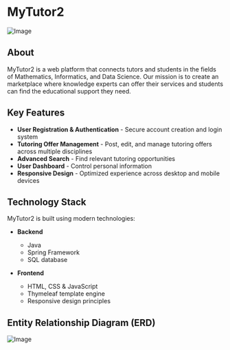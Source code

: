 
# MyTutor2
![Image](https://github.com/user-attachments/assets/b581cf6c-34e2-4da4-ada4-e763a72a7b5b)

## About
MyTutor2 is a web platform that connects tutors and students in the fields of Mathematics, Informatics, and Data Science. Our mission is to create an marketplace where knowledge experts can offer their services and students can find the educational support they need.

## Key Features
- **User Registration & Authentication** - Secure account creation and login system
- **Tutoring Offer Management** - Post, edit, and manage tutoring offers across multiple disciplines
- **Advanced Search** - Find relevant tutoring opportunities
- **User Dashboard** - Control personal information
- **Responsive Design** - Optimized experience across desktop and mobile devices

## Technology Stack
MyTutor2 is built using modern technologies:

- **Backend**
    - Java
    - Spring Framework
    - SQL database

- **Frontend**
    - HTML, CSS & JavaScript
    - Thymeleaf template engine
    - Responsive design principles

## Entity Relationship Diagram (ERD)
![Image](https://github.com/user-attachments/assets/635ad614-5884-4e3f-8ada-55e9112925a8)

